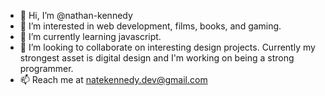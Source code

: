 - 👋 Hi, I’m @nathan-kennedy
- 👀 I’m interested in web development, films, books, and gaming.
- 🌱 I’m currently learning javascript.
- 💞️ I’m looking to collaborate on interesting design projects. Currently my strongest asset is digital design and I'm working on being a strong programmer.
- 📫 Reach me at natekennedy.dev@gmail.com

<!---
nathan-kennedy/nathan-kennedy is a ✨ special ✨ repository because its `README.md` (this file) appears on your GitHub profile.
You can click the Preview link to take a look at your changes.
--->
